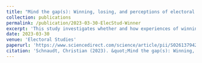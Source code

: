 ```yaml
---
title: "Mind the gap(s): Winning, losing, and perceptions of electoral integrity in mixed-member proportional systems (peer-reviewed journal article)"
collection: publications
permalink: /publication/2023-03-30-ElecStud-Winner
excerpt: 'This study investigates whether and how experiences of winning and losing at the ballot box shape voters´ views about the integrity of the electoral process in Germany´s mixed-member proportional system. Relying on comprehensive data from the German Longitudinal Election Study (GLES) 2021, the analysis provides evidence for a consistent winner-loser gap in voters´ electoral-integrity perceptions, with electoral losers evaluating the electoral process systematically more negative than electoral winners. Moreover, the analysis shows that the winner-loser gap is particularly pronounced for voters who lost in two consecutive federal elections (´repeated losers´) as well as for those who suffered electoral defeat with both their list and district votes (´double losers´). These findings provide novel insights on how voters in mixed-member proportional systems cope with winning and losing at the ballot box, highlighting that electoral losers place (part of) the blame for their electoral defeat on the electoral process and procedures as such. In addition, the findings point to the relevance of specific features of electoral systems in shaping winner-loser gaps in electoral-integrity beliefs.'
date: 2023-03-30
venue: 'Electoral Studies'
paperurl: 'https://www.sciencedirect.com/science/article/pii/S0261379423000331'
citation: 'Schnaudt, Christian (2023). &quot;Mind the gap(s): Winning, losing, and perceptions of electoral integrity in mixed-member proportional systems.&quot; <i>Electoral Studies</i> 83 (online first).'
---
```

